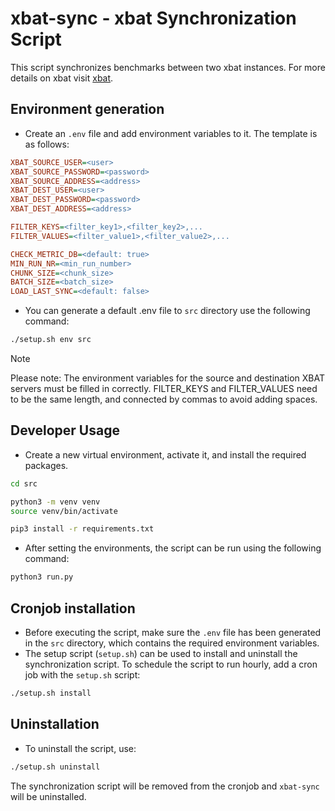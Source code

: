 # xbat-sync - xbat Synchronization Script

This script synchronizes benchmarks between two xbat instances. For more details on xbat visit [xbat](https://xbat.dev).

## Environment generation

- Create an `.env` file and add environment variables to it. The template is as follows:

```ini
XBAT_SOURCE_USER=<user>
XBAT_SOURCE_PASSWORD=<password>
XBAT_SOURCE_ADDRESS=<address>
XBAT_DEST_USER=<user>
XBAT_DEST_PASSWORD=<password>
XBAT_DEST_ADDRESS=<address>

FILTER_KEYS=<filter_key1>,<filter_key2>,...
FILTER_VALUES=<filter_value1>,<filter_value2>,...

CHECK_METRIC_DB=<default: true>
MIN_RUN_NR=<min_run_number>
CHUNK_SIZE=<chunk_size>
BATCH_SIZE=<batch_size>
LOAD_LAST_SYNC=<default: false>
```

- You can generate a default .env file to `src` directory use the following command:  

```bash
./setup.sh env src
```
> [!NOTE]  
> Please note: The environment variables for the source and destination XBAT servers must be filled in correctly.
> FILTER_KEYS and FILTER_VALUES need to be the same length, and connected by commas to avoid adding spaces.

## Developer Usage

- Create a new virtual environment, activate it, and install the required packages.

```bash
cd src

python3 -m venv venv
source venv/bin/activate

pip3 install -r requirements.txt
```

- After setting the environments, the script can be run using the following command:

```bash
python3 run.py
```

## Cronjob installation

- Before executing the script, make sure the `.env` file has been generated in the `src` directory, which contains the required environment variables.
- The setup script (`setup.sh`) can be used to install and uninstall the synchronization script. To schedule the script to run hourly, add a cron job with the `setup.sh` script:

```bash
./setup.sh install
```

## Uninstallation

- To uninstall the script, use:

```bash
./setup.sh uninstall
```

The synchronization script will be removed from the cronjob and `xbat-sync` will be uninstalled.

